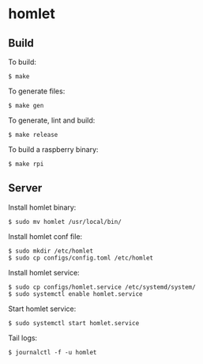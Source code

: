 # homlet

## Build

To build:

```
$ make
```

To generate files:

```
$ make gen
```

To generate, lint and build:

```
$ make release
```

To build a raspberry binary:

```
$ make rpi
```

## Server

Install homlet binary:

```
$ sudo mv homlet /usr/local/bin/
```

Install homlet conf file:

```
$ sudo mkdir /etc/homlet
$ sudo cp configs/config.toml /etc/homlet
```

Install homlet service:

```
$ sudo cp configs/homlet.service /etc/systemd/system/
$ sudo systemctl enable homlet.service
```

Start homlet service:

```
$ sudo systemctl start homlet.service
```

Tail logs:

```
$ journalctl -f -u homlet
```
